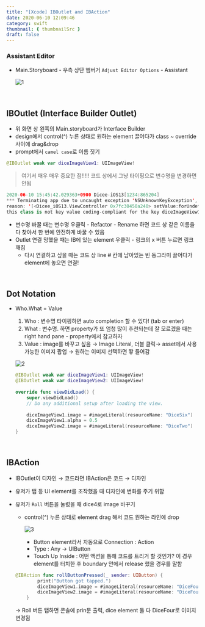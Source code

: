 ```yaml
---
title: "[Xcode] IBOutlet and IBAction"
date: 2020-06-10 12:09:46
category: swift
thumbnail: { thumbnailSrc }
draft: false
---
```


### Assistant Editor

- Main.Storyboard - 우측 상단 햄버거 `Adjust Editor Options` - Assistant

    ![1](https://user-images.githubusercontent.com/45819975/91929779-1aa25400-ed1a-11ea-9bd7-260197852216.png)

<br/>

## IBOutlet (Interface Builder Outlet)

- 위 화면 상 왼쪽의 Main.storyboard가 Interface Builder
- design에서 control(^) 누른 상태로 원하는 element 끌어다가 class ~ override 사이에 drag&drop
- prompt에서 `camel case`로 이름 짓기

```swift
@IBOutlet weak var diceImageView1: UIImageView!
```

>여기서 매우 매우 중요한 점!!!!!
>코드 상에서 그냥 타이핑으로 변수명을 변경하면 안됨

```swift
2020-06-10 15:45:42.029363+0900 Dicee-iOS13[1234:865204] 
*** Terminating app due to uncaught exception 'NSUnknownKeyException', 
reason: '[<Dicee_iOS13.ViewController 0x7fc30450a240> setValue:forUndefinedKey:]: 
this class is not key value coding-compliant for the key diceImageView1.'
```

- 변수명 바꿀 때는 변수명 우클릭 - Refactor - Rename 하면 코드 상 같은 이름을 다 찾아서 한 번에 안전하게 바꿀 수 있음
- Outlet 연결 망했을 때는 IB에 있는 element 우클릭 - 링크의 x 버튼 누르면 링크 깨짐
    - 다시 연결하고 싶을 때는 코드 상 line # 칸에 남아있는 빈 동그라미 끌어다가 element에 놓으면 연결!

<br/>

## Dot Notation

- Who.What = Value

    1. Who : 변수명 타이핑하면 auto completion 할 수 있다! (tab or enter)
    2. What : 변수명. 하면 property가 또 엄청 많이 추천되는데 잘 모르겠을 때는 right hand pane - property에서 참고하자
    3. Value : image를 바꾸고 싶음 → Image Literal, 더블 클릭→ asset에서 사용가능한 이미지 팝업 → 원하는 이미지 선택하면 뙇 들어감

    ![2](https://user-images.githubusercontent.com/45819975/91929777-1a09bd80-ed1a-11ea-8bc9-67f132d81f7e.png)

    ```swift
    @IBOutlet weak var diceImageView1: UIImageView!
    @IBOutlet weak var diceImageView2: UIImageView!
        
    override func viewDidLoad() {
        super.viewDidLoad()
        // Do any additional setup after loading the view.
        
        diceImageView1.image = #imageLiteral(resourceName: "DiceSix")
        diceImageView1.alpha = 0.5
        diceImageView2.image = #imageLiteral(resourceName: "DiceTwo")
    }
    ```

<br/>

## IBAction

- IBOutlet이 디자인 → 코드라면 IBAction은 코드 → 디자인
- 유저가 탭 등 UI element를 조작했을 때 디자인에 변화를 주기 위함
- 유저가 `Roll` 버튼을 눌렀을 때 dice4로 image 바꾸기
    - control(^) 누른 상태로 element drag 해서 코드 원하는 라인에 drop

        ![3](https://user-images.githubusercontent.com/45819975/91929771-17a76380-ed1a-11ea-861e-729ba7271d46.png)

        - Button element라서 자동으로 Connection : Action
        - Type : Any → UIButton
        - Touch Up Inside : 어떤 액션을 통해 코드를 트리거 할 것인가? 이 경우 element를 터치한 후 boundary 안에서 release 했을 경우를 말함

    ```swift
    @IBAction func rollButtonPressed(_ sender: UIButton) {
            print("Button got tapped.")
            diceImageView1.image = #imageLiteral(resourceName: "DiceFour")
            diceImageView2.image = #imageLiteral(resourceName: "DiceFour")
        }
    ```

    → Roll 버튼 탭하면 콘솔에 prin문 출력, dice element 둘 다 DiceFour로 이미지 변경됨